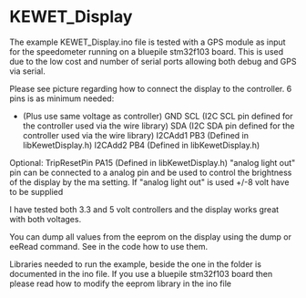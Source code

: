 # KEWET_Display

The example KEWET_Display.ino file is tested with a GPS module as input for the speedometer running on a bluepile stm32f103 board. This is used due to the low cost and number of serial ports allowing both debug and GPS via serial.

Please see picture regarding how to connect the display to the controller.
6 pins is as minimum needed:
+ (Plus use same voltage as controller)
GND
SCL (I2C SCL pin defined for the controller used via the wire library)
SDA (I2C SDA pin defined for the controller used via the wire library)
I2CAdd1 PB3 (Defined in libKewetDisplay.h)
I2CAdd2 PB4 (Defined in libKewetDisplay.h)

Optional:
TripResetPin PA15 (Defined in libKewetDisplay.h)
"analog light out" pin can be connected to a analog pin and be used to control the brightness of the display by the ma setting. 
If "analog light out" is used +/-8 volt have to be supplied

I have tested both 3.3 and 5 volt controllers and the display works great with both voltages.

You can dump all values from the eeprom on the display using the dump or eeRead command. See in the code how to use them.

Libraries needed to run the example, beside the one in the folder is documented in the ino file. If you use a bluepile stm32f103 board then please read how to modify the eeprom library in the ino file
 
